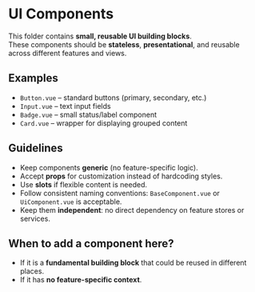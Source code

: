 # UI Components

This folder contains **small, reusable UI building blocks**.  
These components should be **stateless**, **presentational**, and reusable across different features and views.

## Examples

- `Button.vue` – standard buttons (primary, secondary, etc.)
- `Input.vue` – text input fields
- `Badge.vue` – small status/label component
- `Card.vue` – wrapper for displaying grouped content

## Guidelines

- Keep components **generic** (no feature-specific logic).
- Accept **props** for customization instead of hardcoding styles.
- Use **slots** if flexible content is needed.
- Follow consistent naming conventions: `BaseComponent.vue` or `UiComponent.vue` is acceptable.
- Keep them **independent**: no direct dependency on feature stores or services.

## When to add a component here?

- If it is a **fundamental building block** that could be reused in different places.
- If it has **no feature-specific context**.
